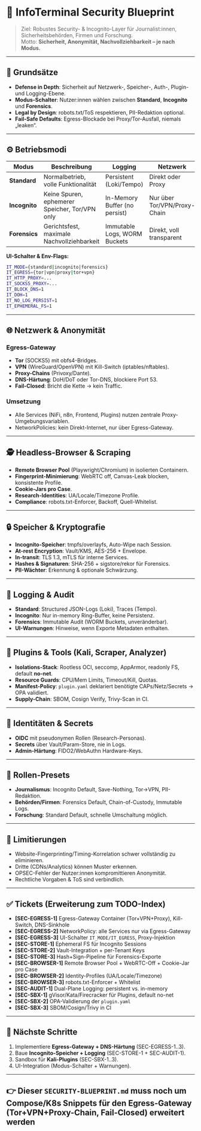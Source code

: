 # 🔐 InfoTerminal Security Blueprint

> Ziel: Robustes Security- & Incognito-Layer für Journalist:innen, Sicherheitsbehörden, Firmen und Forschung.  
> Motto: **Sicherheit, Anonymität, Nachvollziehbarkeit – je nach Modus.**

---

## 🎯 Grundsätze

- **Defense in Depth**: Sicherheit auf Netzwerk-, Speicher-, Auth-, Plugin- und Logging-Ebene.
- **Modus-Schalter**: Nutzer:innen wählen zwischen **Standard**, **Incognito** und **Forensics**.
- **Legal by Design**: robots.txt/ToS respektieren, PII-Redaktion optional.
- **Fail-Safe Defaults**: Egress-Blockade bei Proxy/Tor-Ausfall, niemals „leaken“.

---

## ⚙️ Betriebsmodi

| Modus         | Beschreibung                                   | Logging                       | Netzwerk                     | Speicher        | Zielgruppe          |
| ------------- | ---------------------------------------------- | ----------------------------- | ---------------------------- | --------------- | ------------------- |
| **Standard**  | Normalbetrieb, volle Funktionalität            | Persistent (Loki/Tempo)       | Direkt oder Proxy            | Normal FS       | Forschung           |
| **Incognito** | Keine Spuren, ephemerer Speicher, Tor/VPN only | In-Memory Buffer (no persist) | Nur über Tor/VPN/Proxy-Chain | tmpfs/overlayfs | Journalismus        |
| **Forensics** | Gerichtsfest, maximale Nachvollziehbarkeit     | Immutable Logs, WORM Buckets  | Direkt, voll transparent     | Hash+Sign       | Sicherheitsbehörden |

**UI-Schalter & Env-Flags:**

```bash
IT_MODE={standard|incognito|forensics}
IT_EGRESS={tor|vpn|proxy|tor+vpn}
IT_HTTP_PROXY=...
IT_SOCKS5_PROXY=...
IT_BLOCK_DNS=1
IT_DOH=1
IT_NO_LOG_PERSIST=1
IT_EPHEMERAL_FS=1
```

---

## 🌐 Netzwerk & Anonymität

### Egress-Gateway

- **Tor** (SOCKS5) mit obfs4-Bridges.
- **VPN** (WireGuard/OpenVPN) mit Kill-Switch (iptables/nftables).
- **Proxy-Chains** (Privoxy/Dante).
- **DNS-Härtung**: DoH/DoT oder Tor-DNS, blockiere Port 53.
- **Fail-Closed**: Bricht die Kette → kein Traffic.

### Umsetzung

- Alle Services (NiFi, n8n, Frontend, Plugins) nutzen zentrale Proxy-Umgebungsvariablen.
- NetworkPolicies: kein Direkt-Internet, nur über Egress-Gateway.

---

## 🕵️ Headless-Browser & Scraping

- **Remote Browser Pool** (Playwright/Chromium) in isolierten Containern.
- **Fingerprint-Minimierung**: WebRTC off, Canvas-Leak blocken, konsistente Profile.
- **Cookie-Jars pro Case**.
- **Research-Identities**: UA/Locale/Timezone Profile.
- **Compliance**: robots.txt-Enforcer, Backoff, Quell-Whitelist.

---

## 🔒 Speicher & Kryptografie

- **Incognito-Speicher**: tmpfs/overlayfs, Auto-Wipe nach Session.
- **At-rest Encryption**: Vault/KMS, AES-256 + Envelope.
- **In-transit**: TLS 1.3, mTLS für interne Services.
- **Hashes & Signaturen**: SHA-256 + sigstore/rekor für Forensics.
- **PII-Wächter**: Erkennung & optionale Schwärzung.

---

## 📑 Logging & Audit

- **Standard**: Structured JSON-Logs (Loki), Traces (Tempo).
- **Incognito**: Nur in-memory Ring-Buffer, keine Persistenz.
- **Forensics**: Immutable Audit (WORM Buckets, unveränderbar).
- **UI-Warnungen**: Hinweise, wenn Exporte Metadaten enthalten.

---

## 🧩 Plugins & Tools (Kali, Scraper, Analyzer)

- **Isolations-Stack**: Rootless OCI, seccomp, AppArmor, readonly FS, default **no-net**.
- **Resource Guards**: CPU/Mem Limits, Timeout/Kill, Quotas.
- **Manifest-Policy**: `plugin.yaml` deklariert benötigte CAPs/Netz/Secrets → OPA validiert.
- **Supply-Chain**: SBOM, Cosign Verify, Trivy-Scan in CI.

---

## 👤 Identitäten & Secrets

- **OIDC** mit pseudonymen Rollen (Research-Personas).
- **Secrets** über Vault/Param-Store, nie in Logs.
- **Admin-Härtung**: FIDO2/WebAuthn Hardware-Keys.

---

## 🧭 Rollen-Presets

- **Journalismus**: Incognito Default, Save-Nothing, Tor→VPN, PII-Redaktion.
- **Behörden/Firmen**: Forensics Default, Chain-of-Custody, Immutable Logs.
- **Forschung**: Standard Default, schnelle Umschaltung möglich.

---

## 🚨 Limitierungen

- Website-Fingerprinting/Timing-Korrelation schwer vollständig zu eliminieren.
- Dritte (CDNs/Analytics) können Muster erkennen.
- OPSEC-Fehler der Nutzer\:innen kompromittieren Anonymität.
- Rechtliche Vorgaben & ToS sind verbindlich.

---

## ✅ Tickets (Erweiterung zum TODO-Index)

- **\[SEC-EGRESS-1]** Egress-Gateway Container (Tor+VPN+Proxy), Kill-Switch, DNS-Sinkhole
- **\[SEC-EGRESS-2]** NetworkPolicy: alle Services nur via Egress-Gateway
- **\[SEC-EGRESS-3]** UI-Schalter `IT_MODE/IT_EGRESS`, Proxy-Injektion
- **\[SEC-STORE-1]** Ephemeral FS für Incognito Sessions
- **\[SEC-STORE-2]** Vault-Integration + per-Tenant Keys
- **\[SEC-STORE-3]** Hash+Sign-Pipeline für Forensics-Exporte
- **\[SEC-BROWSER-1]** Remote Browser Pool + WebRTC-Off + Cookie-Jar pro Case
- **\[SEC-BROWSER-2]** Identity-Profiles (UA/Locale/Timezone)
- **\[SEC-BROWSER-3]** robots.txt-Enforcer + Whitelist
- **\[SEC-AUDIT-1]** Dual-Plane Logging: persistent vs. in-memory
- **\[SEC-SBX-1]** gVisor/Kata/Firecracker für Plugins, default no-net
- **\[SEC-SBX-2]** OPA-Validierung der `plugin.yaml`
- **\[SEC-SBX-3]** SBOM/Cosign/Trivy in CI

---

## 🚀 Nächste Schritte

1. Implementiere **Egress-Gateway + DNS-Härtung** (SEC-EGRESS-1..3).
2. Baue **Incognito-Speicher + Logging** (SEC-STORE-1 + SEC-AUDIT-1).
3. Sandbox für **Kali-Plugins** (SEC-SBX-1..3).
4. UI-Integration (Modus-Schalter + Warnungen).

---

## 👉 Dieser `SECURITY-BLUEPRINT.md` muss noch um **Compose/K8s Snippets für den Egress-Gateway (Tor+VPN+Proxy-Chain, Fail-Closed)** erweitert werden
